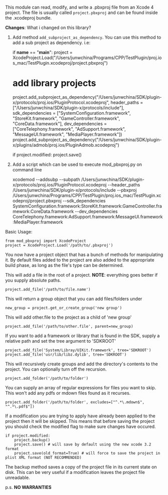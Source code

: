 This module can read, modify, and write a .pbxproj file from an Xcode 4 project.  The file is usually called `project.pbxproj` and can be found inside the .xcodeproj bundle.

**Changes**: What i changed on this library? 

1. Add method `add_subproject_as_dependency`. You can use this method to add a sub project as dependency. i.e:
    
    if __name__ == "__main__":
      project = XcodeProject.Load("/Users/junwchina/Programs/CPP/TestPlugin/proj.ios_mac/TestPlugin.xcodeproj/project.pbxproj")

      # add library projects
      project.add_subproject_as_dependency("/Users/junwchina/SDK/plugin-x/protocols/proj.ios/PluginProtocol.xcodeproj",
                                           header_paths = ["/Users/junwchina/SDK/plugin-x/protocols/include"],
                                           sdk_dependencies = ["SystemConfiguration.framework", "StoreKit.framework",
                                                               "GameController.framework", "CoreData.framework"],
                                           dev_dependencies = ["CoreTelephony.framework", "AdSupport.framework",
                                                               "MessageUI.framework", "MediaPlayer.framework"])
      project.add_subproject_as_dependency("/Users/junwchina/SDK/plugin-x/plugins/admob/proj.ios/PluginAdmob.xcodeproj")

      if project.modified:
        project.save()



2. Add a script which can be used to execute mod_pbxproj.py on command line

    xcodemod --addsubp --subpath /Users/junwchina/SDK/plugin-x/protocols/proj.ios/PluginProtocol.xcodeproj --header_paths /Users/junwchina/SDK/plugin-x/protocols/include  --pbxproj /Users/junwchina/Programs/CPP/TestPlugin/proj.ios_mac/TestPlugin.xcodeproj/project.pbxproj --sdk_dependencies SystemConfiguration.framework:StoreKit.framework:GameController.framework:CoreData.framework --dev_dependencies CoreTelephony.framework:AdSupport.framework:MessageUI.framework:MediaPlayer.framework


    

Basic Usage:

    from mod_pbxproj import XcodeProject
    project = XcodeProject.Load('/path/to/.pbxproj')

You now have a project object that has a bunch of methods for manipulating it.  By default files added to the project are also added to the appropriate build phase, as long as the file's type can be determined.

This will add a file in the root of a project.
**NOTE**: everything goes better if you supply absolute paths.

    project.add_file('/path/to/file.name')

This will return a group object that you can add files/folders under

    new_group = project.get_or_create_group('new group')

This will add other.file to the project as a child of 'new group'

    project.add_file('/path/to/other.file', parent=new_group)

If you want to add a framework or library that is found in the SDK,
supply a relative path and set the tree argument to 'SDKROOT'

    project.add_file('System/Libray/UIKit.framework', tree='SDKROOT')
    project.add_file('usr/lib/libz.dylib', tree='SDKROOT')

This will recursively create groups and add the directory's contents
to the project.  You can optionally turn off the recursion.

    project.add_folder('/path/to/folder')

You can supply an array of regular expressions for files you want to skip. This won't add any pdfs or mdown files found as it recurses.

    project.add_folder('/path/to/folder', excludes=["^.*\.mdown$", "^.*\.pdf$"])

If a modification you are trying to apply have already been applied to the project then it will be skipped.  This means that before saving the project you should check the modified flag to make sure changes have occured.

    if project.modified:
        project.backup()
        project.save() # will save by default using the new xcode 3.2 format
        project.save(old_format=True) # will force to save the project in plist XML format (NOT RECOMMENDED)

The backup method saves a copy of the project file in its current state on disk.  This can be very useful if a modification leaves the project file unreadable.

p.s. **NO WARRANTIES**

